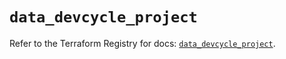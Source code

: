 # `data_devcycle_project`

Refer to the Terraform Registry for docs: [`data_devcycle_project`](https://registry.terraform.io/providers/devcyclehq/devcycle/1.0.2/docs/data-sources/project).
